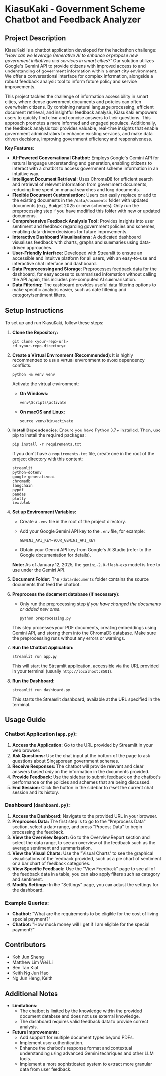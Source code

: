 # KiasuKaki - Government Scheme Chatbot and Feedback Analyzer

## Project Description

KiasuKaki is a chatbot application developed for the hackathon challenge: _"How can we leverage Generative AI to enhance or propose new government initiatives and services in smart cities?"_ Our solution utilizes Google's Gemini API to provide citizens with improved access to and understanding of government information within a smart city environment. We offer a conversational interface for complex information, alongside a robust feedback analysis tool to inform future policy and service improvements.

This project tackles the challenge of information accessibility in smart cities, where dense government documents and policies can often overwhelm citizens. By combining natural language processing, efficient document retrieval, and insightful feedback analysis, KiasuKaki empowers users to quickly find clear and concise answers to their questions. This approach promotes a more informed and engaged populace. Additionally, the feedback analysis tool provides valuable, real-time insights that enable government administrators to enhance existing services, and make data driven decisions, improving government efficiency and responsiveness.

**Key Features:**

- **AI-Powered Conversational Chatbot:** Employs Google's Gemini API for natural language understanding and generation, enabling citizens to interact with a chatbot to access government scheme information in an intuitive way.
- **Intelligent Document Retrieval:** Uses ChromaDB for efficient search and retrieval of relevant information from government documents, reducing time spent on manual searches and long documents.
- **Flexible Document Customisation:** Users can easily replace or add to the existing documents in the `/data/documents` folder with updated documents (e.g., Budget 2025 or new schemes). Only run the preprocessing step if you have modified this folder with new or updated documents.
- **Comprehensive Feedback Analysis Tool:** Provides insights into user sentiment and feedback regarding government policies and schemes, enabling data-driven decisions for future improvements.
- **Interactive Dashboard Visualisations:** A dedicated dashboard visualises feedback with charts, graphs and summaries using data-driven approaches.
- **User-Friendly Interface:** Developed with Streamlit to ensure an accessible and intuitive platform for all users, with an easy-to-use and interactive chat interface and dashboard.
- **Data Preprocessing and Storage**: Preprocesses feedback data for the dashboard, for easy access to summarised information without calling the API again, this includes pre-computed AI summarisation.
- **Data Filtering:** The dashboard provides useful data filtering options to make specific analysis easier, such as date filtering and category/sentiment filters.

## Setup Instructions

To set up and run KiasuKaki, follow these steps:

1.  **Clone the Repository:**

    ```
    git clone <your-repo-url>
    cd <your-repo-directory>
    ```

2.  **Create a Virtual Environment (Recommended):**
    It is highly recommended to use a virtual environment to avoid dependency conflicts.

    ```
    python -m venv venv
    ```

    Activate the virtual environment:

    - **On Windows:**

      ```
      venv\Scripts\activate
      ```

    - **On macOS and Linux:**

      ```
      source venv/bin/activate
      ```

3.  **Install Dependencies:**
    Ensure you have Python 3.7+ installed. Then, use pip to install the required packages:

    ```
    pip install -r requirements.txt
    ```

    If you don't have a `requirements.txt` file, create one in the root of the project directory with this content:

    ```
    streamlit
    python-dotenv
    google-generativeai
    chromadb
    langchain
    pypdf
    pandas
    plotly
    textblob
    ```

4.  **Set up Environment Variables:**

    - Create a `.env` file in the root of the project directory.
    - Add your Google Gemini API key to the `.env` file, for example:

      ```
      GEMINI_API_KEY=YOUR_GEMINI_API_KEY
      ```

    - Obtain your Gemini API key from Google's AI Studio (refer to the Google documentation for details).

    **Note:** As of January 12, 2025, the `gemini-2.0-flash-exp` model is free to use under the Gemini API.

5.  **Document Folder:** The `/data/documents` folder contains the source documents that feed the chatbot.

6.  **Preprocess the document database (if necessary):**

    - Only run the preprocessing step _if you have changed the documents or added new ones_.

      ```
      python preprocessing.py
      ```

    This step processes your PDF documents, creating embeddings using Gemini API, and storing them into the ChromaDB database. Make sure the preprocessing runs without any errors or warnings.

7.  **Run the Chatbot Application:**

    ```
    streamlit run app.py
    ```

    This will start the Streamlit application, accessible via the URL provided in your terminal (usually `http://localhost:8501`).

8.  **Run the Dashboard:**
    ```
    streamlit run dashboard.py
    ```
    This starts the Streamlit dashboard, available at the URL specified in the terminal.

## Usage Guide

### Chatbot Application (`app.py`):

1.  **Access the Application:** Go to the URL provided by Streamlit in your web browser.
2.  **Ask Questions:** Use the chat input at the bottom of the page to ask questions about Singaporean government schemes.
3.  **Receive Responses:** The chatbot will provide relevant and clear answers based _only_ on the information in the documents provided.
4.  **Provide Feedback:** Use the sidebar to submit feedback on the chatbot's performance or the policies and schemes that are being discussed.
5.  **End Session:** Click the button in the sidebar to reset the current chat session and its history.

### Dashboard (`dashboard.py`):

1.  **Access the Dashboard:** Navigate to the provided URL in your browser.
2.  **Preprocess Data:** The first step is to go to the "Preprocess Data" section, select a date range, and press "Process Data" to begin processing the feedback.
3.  **View the Overview Report:** Go to the Overview Report section and select the data range, to see an overview of the feedback such as the average sentiment and summarisation.
4.  **View the Visual Charts:** Use the "Visual Charts" to see the graphical visualisations of the feedback provided, such as a pie chart of sentiment or a bar chart of feedback categories.
5.  **View Specific Feedback:** Use the "View Feedback" page to see all of the feedback data in a table, you can also apply filters such as category and sentiment.
6.  **Modify Settings:** In the "Settings" page, you can adjust the settings for the dashboard.

### Example Queries:

- **Chatbot:** "What are the requirements to be eligible for the cost of living special payment?"
- **Chatbot:** "How much money will I get if I am eligible for the special payment?"

## Contributors

- Koh Jun Sheng
- Matthew Lim Wei Li
- Ben Tan Kiat
- Keith Ng Jun Hao
- Ng Jun Heng, Keith

## Additional Notes

- **Limitations:**
  - The chatbot is limited by the knowledge within the provided document database and does not use external knowledge.
  - The dashboard requires valid feedback data to provide correct analysis.
- **Future Improvements:**
  - Add support for multiple document types beyond PDFs.
  - Implement user authentication.
  - Enhance the chatbot's response format and contextual understanding using advanced Gemini techniques and other LLM tools.
  - Implement a more sophisticated system to extract more granular data from user feedback.
